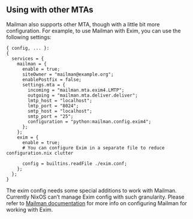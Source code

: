 ## Using with other MTAs

Mailman also supports other MTA, though with a little bit more configuration. For example, to use Mailman with Exim, you can use the following settings:

```programlisting
{ config, ... }:
{
  services = {
    mailman = {
      enable = true;
      siteOwner = "mailman@example.org";
      enablePostfix = false;
      settings.mta = {
        incoming = "mailman.mta.exim4.LMTP";
        outgoing = "mailman.mta.deliver.deliver";
        lmtp_host = "localhost";
        lmtp_port = "8024";
        smtp_host = "localhost";
        smtp_port = "25";
        configuration = "python:mailman.config.exim4";
      };
    };
    exim = {
      enable = true;
      # You can configure Exim in a separate file to reduce configuration.nix clutter

      config = builtins.readFile ./exim.conf;
    };
  };
}
```

The exim config needs some special additions to work with Mailman. Currently NixOS can’t manage Exim config with such granularity. Please refer to [Mailman documentation](https://mailman.readthedocs.io/en/latest/src/mailman/docs/mta.html) for more info on configuring Mailman for working with Exim.

